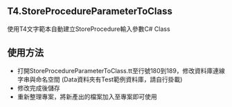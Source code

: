 ## T4.StoreProcedureParameterToClass
使用T4文字範本自動建立StoreProcedure輸入參數C# Class

## 使用方法
* 打開StoreProcedureParameterToClass.tt至行號180到189，修改資料庫連線字串與命名空間 (Data資料夾有Test範例資料庫，請自行掛載)
* 修改完成後儲存
* 重新整理專案，將新產出的檔案加入至專案即可使用


